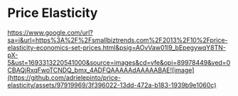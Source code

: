 # Price Elasticity
https://www.google.com/url?sa=i&url=https%3A%2F%2Fsmallbiztrends.com%2F2013%2F10%2Fprice-elasticity-economics-set-prices.html&psig=AOvVaw01l9_bEpegywqY8TN-pX-5&ust=1693313220541000&source=images&cd=vfe&opi=89978449&ved=0CBAQjRxqFwoTCNDQ_bmx_4ADFQAAAAAdAAAAABAE![image](https://github.com/adrielepinto/price-elasticity/assets/97919969/3f396022-13dd-472a-b183-1939b9e1060c)

